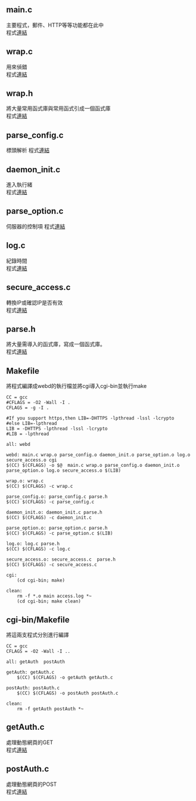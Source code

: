 ## main.c
主要程式，郵件、HTTP等等功能都在此中<br/>
程式[連結](https://github.com/Skycrab/Linux-C-Web-Server/blob/master/main.c)
## wrap.c
用來偵錯<br/>
程式[連結](https://github.com/Skycrab/Linux-C-Web-Server/blob/master/wrap.c)
## wrap.h
將大量常用函式庫與常用函式引成一個函式庫<br/>
程式[連結](https://github.com/Skycrab/Linux-C-Web-Server/blob/master/wrap.h)
    
## parse_config.c
標頭解析
程式[連結](https://github.com/Skycrab/Linux-C-Web-Server/blob/master/parse_config.c)

## daemon_init.c
進入執行緒<br/>
程式[連結](https://github.com/Skycrab/Linux-C-Web-Server/blob/master/daemon_init.c)

## parse_option.c
伺服器的控制項
程式[連結](https://github.com/Skycrab/Linux-C-Web-Server/blob/master/parse_option.c)

## log.c
紀錄時間<br/>
程式[連結](https://github.com/Skycrab/Linux-C-Web-Server/blob/master/log.c)

## secure_access.c
轉換IP或確認IP是否有效<br/>
程式[連結](https://github.com/Skycrab/Linux-C-Web-Server/blob/master/secure_access.c)
    
## parse.h
將大量需導入的函式庫，寫成一個函式庫。<br/>
程式[連結](https://github.com/Skycrab/Linux-C-Web-Server/blob/master/parse.h)
   
## Makefile
將程式編譯成webd的執行檔並將cgi導入cgi-bin並執行make<br/>

    CC = gcc
    #CFLAGS = -O2 -Wall -I .
    CFLAGS = -g -I . 

    #If you support https,then LIB=-DHTTPS -lpthread -lssl -lcrypto
    #else LIB=-lpthread
    LIB = -DHTTPS -lpthread -lssl -lcrypto 
    #LIB = -lpthread 

    all: webd 

    webd: main.c wrap.o parse_config.o daemon_init.o parse_option.o log.o secure_access.o cgi
	$(CC) $(CFLAGS) -o $@  main.c wrap.o parse_config.o daemon_init.o parse_option.o log.o secure_access.o $(LIB) 

    wrap.o: wrap.c
	$(CC) $(CFLAGS) -c wrap.c

    parse_config.o: parse_config.c parse.h
	$(CC) $(CFLAGS) -c parse_config.c

    daemon_init.o: daemon_init.c parse.h
	$(CC) $(CFLAGS) -c daemon_init.c

    parse_option.o: parse_option.c parse.h
	$(CC) $(CFLAGS) -c parse_option.c $(LIB)

    log.o: log.c parse.h
	$(CC) $(CFLAGS) -c log.c

    secure_access.o: secure_access.c  parse.h
	$(CC) $(CFLAGS) -c secure_access.c

    cgi:
	    (cd cgi-bin; make)

    clean:
	    rm -f *.o main access.log *~
	    (cd cgi-bin; make clean)
## cgi-bin/Makefile
將這兩支程式分別進行編譯<br/>

    CC = gcc
    CFLAGS = -O2 -Wall -I ..

    all: getAuth  postAuth

    getAuth: getAuth.c
	    $(CC) $(CFLAGS) -o getAuth getAuth.c

    postAuth: postAuth.c
	    $(CC) $(CFLAGS) -o postAuth postAuth.c

    clean:
	    rm -f getAuth postAuth *~
## getAuth.c
處理動態網頁的GET<br/>
程式[連結](https://github.com/Skycrab/Linux-C-Web-Server/blob/master/cgi-bin/getAuth.c)
    
## postAuth.c
處理動態網頁的POST<br/>
程式[連結](https://github.com/Skycrab/Linux-C-Web-Server/blob/master/cgi-bin/postAuth.c)